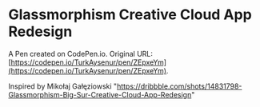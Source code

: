 # Glassmorphism Creative Cloud App Redesign

A Pen created on CodePen.io. Original URL: [https://codepen.io/TurkAysenur/pen/ZEpxeYm](https://codepen.io/TurkAysenur/pen/ZEpxeYm).

Inspired by Mikołaj Gałęziowski
"https://dribbble.com/shots/14831798-Glassmorphism-Big-Sur-Creative-Cloud-App-Redesign" 
